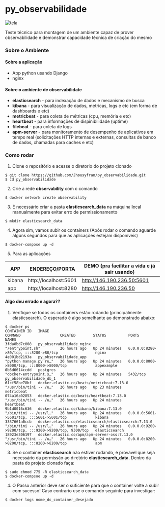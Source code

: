 # py_observabilidade

![tela](https://www.ufsm.br/app/uploads/sites/791/2021/06/ELK-1.png)

Teste técnico para montagem de um ambiente capaz de prover observabilidade e demonstrar capacidade técnica de criação do mesmo

### Sobre o Ambiente

#### Sobre a aplicação
* App python usando Django
* nginx

#### Sobre o ambiente de observabilidate
* **elasticsearch** - para indexação de dados e mecanismo de busca
* **kibana** - para visualização de dados, metricas, logs e etc (em forma de dashboards e etc)
* **metricbeat** - para coleta de métricas (cpu, memória e etc)
* **heartbeat** - para informações de dispinibilidade (uptime)
* **filebeat** - para coleta de logs
* **apm-server** - para monitoramento de desempenho de aplicativos em tempo real (solicitações HTTP internas e externas, consultas de banco de dados, chamadas para caches e etc)

### Como rodar

1. Clone o repositório e acesse o diretorio do projeto clonado
```shell
$ git clone https://github.com/Jhousyfran/py_observabilidade.git
$ cd py_observabilidade
```

2. Crie a rede **observability** com o comando
```shell
$ docker network create observability 
```

3. É necessário criar a pasta **elasticsearch_data** na máquina local manualmente para evitar erro de permissionamento
```shell
$ mkdir elasticsearch_data 
```

4. Agora sim, vamos subir os containers (Após rodar o comando aguarde alguns segundos para que as aplicações estejam disponíveis)
```shell
$ docker-compose up -d 
```

5. Para as aplicações

|APP|ENDEREÇO/PORTA|DEMO (pra facilitar a vida e já sair usando)|
|---|--------------|----|
|kibana| http://localhost:5601| http://146.190.236.50:5601
|app| http://localhost:8280|http://146.190.236.50


#### Algo deu errado e agora??
1. Verifique se todos os containers estão rodando (principalmente elasticsearch). O esperado é algo semelhante ao demonstrado abaixo:
```shell
$ docker ps
CONTAINER ID   IMAGE                                                  COMMAND                  CREATED        STATUS          PORTS                                                 NAMES
3fda8bd7c008   py_observabilidade_nginx                               "/entrypoint.sh"         26 hours ago   Up 24 minutes   0.0.0.0:8280->80/tcp, :::8280->80/tcp                 nginx
4e001bd2193a   py_observabilidade_app                                 "python manage.py ru…"   26 hours ago   Up 24 minutes   0.0.0.0:8000->8000/tcp, :::8000->8000/tcp             appexample
0b6d6614ccdd   postgres                                               "docker-entrypoint.s…"   26 hours ago   Up 24 minutes   5432/tcp                                              py_observabilidade_db_1
61cf58be78bf   docker.elastic.co/beats/metricbeat:7.13.0              "/usr/bin/tini -- /u…"   26 hours ago   Up 23 minutes                                                         metricbeat
074a16a02853   docker.elastic.co/beats/heartbeat:7.13.0               "/usr/bin/tini -- /u…"   26 hours ago   Up 24 minutes                                                         heartbeat
9b1d0016c636   docker.elastic.co/kibana/kibana:7.13.0                 "/bin/tini -- /usr/l…"   26 hours ago   Up 24 minutes   0.0.0.0:5601->5601/tcp, :::5601->5601/tcp             kibana
3337661a0ccb   docker.elastic.co/elasticsearch/elasticsearch:7.13.0   "/bin/tini -- /usr/l…"   26 hours ago   Up 24 minutes   0.0.0.0:9200->9200/tcp, :::9200->9200/tcp, 9300/tcp   elasticsearch
18923e306197   docker.elastic.co/apm/apm-server-oss:7.13.0            "/usr/bin/tini -- /u…"   26 hours ago   Up 24 minutes   0.0.0.0:8200->8200/tcp, :::8200->8200/tcp             apm

```
3. Se o container **elasticsearch** não estiver rodando, é provavel que seja necessário da permissão ao diretório **elasticsearch_data**. Dentro da pasta do projeto clonado faça:
```
$ sudo chmod 775 -R elasticsearch_data
$ docker-compsoe up -d
```

4. O Passo anterior deve ser o suficiente para que o container volte a subir com sucesso! Caso contrario use o comando seguinte para investigar:
```
$ docker logs nome_do_container_desejado
```
